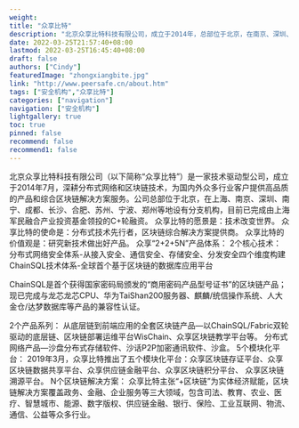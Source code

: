 ```yaml
---
weight: 
title: "众享比特"
description: "北京众享比特科技有限公司，成立于2014年，总部位于北京，在南京、深圳、长沙设有子公司"
date: 2022-03-25T21:57:40+08:00
lastmod: 2022-03-25T16:45:40+08:00
draft: false
authors: ["Cindy"]
featuredImage: "zhongxiangbite.jpg"
link: "http://www.peersafe.cn/about.htm"
tags: ["安全机构","众享比特"]
categories: ["navigation"]
navigation: ["安全机构"]
lightgallery: true
toc: true
pinned: false
recommend: false
recommend1: false
---
```


北京众享比特科技有限公司（以下简称“众享比特”）是一家技术驱动型公司，成立于2014年7月，深耕分布式网络和区块链技术，为国内外众多行业客户提供高品质的产品和综合区块链解决方案服务。公司总部位于北京，在上海、南京、深圳、南宁、成都、长沙、合肥、苏州、宁波、郑州等地设有分支机构，目前已完成由上海军民融合产业投资基金领投的C+轮融资。
众享比特的愿景是：技术改变世界。
众享比特的使命是：分布式技术先行者，区块链综合解决方案提供商。
众享比特的价值观是：研究新技术做出好产品。
众享“2+2+5N”产品体系：
2个核心技术：
分布式网络安全体系-从接入安全、通信安全、存储安全、分发安全四个维度构建
ChainSQL技术体系-全球首个基于区块链的数据库应用平台

ChainSQL是首个获得国家密码局颁发的“商用密码产品型号证书”的区块链产品；现已完成与龙芯龙芯CPU、华为TaiShan200服务器、麒麟/统信操作系统、人大金仓/达梦数据库等产品的兼容性认证。

2个产品系列：
从底层链到前端应用的全套区块链产品—以ChainSQL/Fabric双轮驱动的底层链、区块链部署运维平台WisChain、众享区块链教学平台等。
分布式网络产品—沙盘分布式存储软件、沙话P2P加密通讯软件、沙盒。
5个模块化平台：
2019年3月，众享比特推出了五个模块化平台：众享区块链存证平台、众享区块链数据共享平台、众享供应链金融平台、众享区块链积分平台、 众享区块链溯源平台。
N个区块链解决方案：
众享比特主张“+区块链”为实体经济赋能，区块链解决方案覆盖政务、金融、企业服务等三大领域，包含司法、教育、农业、医疗、智慧城市、能源、数字版权、供应链金融、银行、保险、工业互联网、物流、通信、公益等众多行业。
